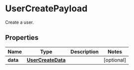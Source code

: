 

# UserCreatePayload

Create a user.
## Properties

Name | Type | Description | Notes
------------ | ------------- | ------------- | -------------
**data** | [**UserCreateData**](UserCreateData.md) |  |  [optional]



